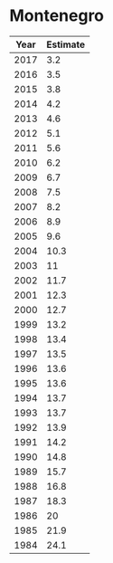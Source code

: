 # Montenegro

| Year | Estimate |
| ---- | -------- |
| 2017 | 3.2 |
| 2016 | 3.5 |
| 2015 | 3.8 |
| 2014 | 4.2 |
| 2013 | 4.6 |
| 2012 | 5.1 |
| 2011 | 5.6 |
| 2010 | 6.2 |
| 2009 | 6.7 |
| 2008 | 7.5 |
| 2007 | 8.2 |
| 2006 | 8.9 |
| 2005 | 9.6 |
| 2004 | 10.3 |
| 2003 | 11 |
| 2002 | 11.7 |
| 2001 | 12.3 |
| 2000 | 12.7 |
| 1999 | 13.2 |
| 1998 | 13.4 |
| 1997 | 13.5 |
| 1996 | 13.6 |
| 1995 | 13.6 |
| 1994 | 13.7 |
| 1993 | 13.7 |
| 1992 | 13.9 |
| 1991 | 14.2 |
| 1990 | 14.8 |
| 1989 | 15.7 |
| 1988 | 16.8 |
| 1987 | 18.3 |
| 1986 | 20 |
| 1985 | 21.9 |
| 1984 | 24.1 |